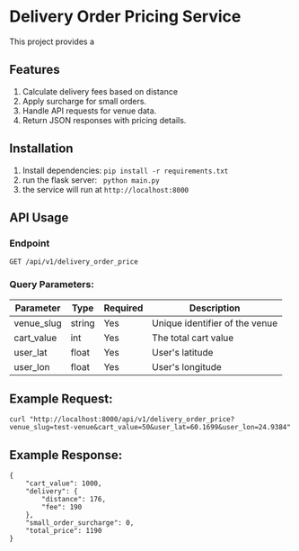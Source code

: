 # Delivery Order Pricing Service

This project provides a

## Features

1. Calculate delivery fees based on distance
2. Apply surcharge for small orders.
3. Handle API requests for venue data.
4. Return JSON responses with pricing details.

## Installation

1. Install dependencies: `pip install -r requirements.txt `
2. run the flask server: ` python main.py`
3. the service will run at `http://localhost:8000`

## API Usage

### Endpoint

`GET /api/v1/delivery_order_price`

### Query Parameters:

| Parameter  | Type   | Required | Description                    |
| ---------- | ------ | -------- | ------------------------------ |
| venue_slug | string | Yes      | Unique identifier of the venue |
| cart_value | int    | Yes      | The total cart value           |
| user_lat   | float  | Yes      | User's latitude                |
| user_lon   | float  | Yes      | User's longitude               |

## Example Request:

`curl "http://localhost:8000/api/v1/delivery_order_price?venue_slug=test-venue&cart_value=50&user_lat=60.1699&user_lon=24.9384" `

## Example Response:

```
{
    "cart_value": 1000,
    "delivery": {
        "distance": 176,
        "fee": 190
    },
    "small_order_surcharge": 0,
    "total_price": 1190
}
```
